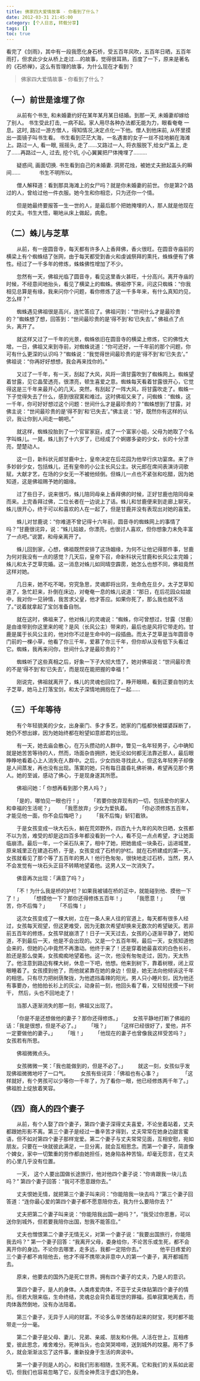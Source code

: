 ```yaml
---
title: 佛家四大爱情故事 - 你看到了什么？
date: 2012-03-31 21:45:00
category: [个人日志, 转载分享]
tags: []
toc: true
---
```

看完了《剑雨》，其中有一段我愿化身石桥，受五百年风吹，五百年日晒，五百年雨打，但求此少女从桥上走过....的故事，觉得很耳熟，百度了一下，原来是著名的《石桥禅》，这么有哲理的故事，为什么现在才看到？
> 佛家四大爱情故事 - 你看到了什么？

<!-- more -->
## （一）前世是谁埋了你

　　从前有个书生, 和未婚妻约好在某年某月某日结婚。到那一天, 未婚妻却嫁给了别人。 书生受此打击, 一病不起。家人用尽各种办法都无能为力，眼看奄奄 一息。这时, 路过一游方僧人，得知情况,决定点化一下他。僧人到他床前, 从怀里摸出一面镜子叫书生看。 书生看到茫茫大海，一名遇害的女子一丝不挂地躺在海滩上。路过一人, 看一眼, 摇摇头, 走了……又路过一人, 将衣服脱下,给女尸盖上, 走了……再路过一人, 过去, 挖个坑, 小心翼翼把尸体掩埋了………

　　疑惑间, 画面切换. 书生看到自己的未婚妻. 洞房花烛，被她丈夫掀起盖头的瞬间……
　
　　书生不明所以。

　　僧人解释道：看到那具海滩上的女尸吗？就是你未婚妻的前世。
你是第2个路过的人，曾给过他一件衣服。她今生和你相恋，只为还你一个情。
  
　　但是她最终要报答一生一世的人，是最后那个把她掩埋的人，那人就是他现在的丈夫。书生大悟，唰地从床上做起，病愈。

## （二）蛛儿与芝草

　　从前，有一座圆音寺，每天都有许多人上香拜佛，香火很旺。在圆音寺庙前的横梁上有个蜘蛛结了张网，由于每天都受到香火和虔诚祭拜的熏托，蛛蛛便有了佛性。经过了一千多年的修炼，蛛蛛佛性增加了不少。

　　忽然有一天，佛祖光临了圆音寺，看见这里香火甚旺，十分高兴。离开寺庙的时候，不经意间地抬头，看见了横梁上的蜘蛛。佛祖停下来，问这只蜘蛛：“你我相见总算是有缘，我来问你个问题，看你修炼了这一千多年来，有什么真知灼见，怎么样？”

　　蜘蛛遇见佛祖很是高兴，连忙答应了。佛祖问到：“世间什么才是最珍贵的？”蜘蛛想了想，回答到：“世间最珍贵的是‘得不到’和‘已失去’。” 佛祖点了点头，离开了。

　　就这样又过了一千年的光景，蜘蛛依旧在圆音寺的横梁上修炼，它的佛性大增。一日，佛祖又来到寺前，对蜘蛛说道：“你可还好，一千年前的那个问题，你可有什么更深的认识吗？”蜘蛛说：“我觉得世间最珍贵的是‘得不到’和‘已失去’。” 佛祖说：“你再好好想想，我会再来找你的。”

　　又过了一千年，有一天，刮起了大风，风将一滴甘露吹到了蜘蛛网上。蜘蛛望着甘露，见它晶莹透亮，很漂亮，顿生喜爱之意。蜘蛛每天看着甘露很开心，它觉得这是三千年来最开心的几天。突然，有刮起了一阵大风，将甘露吹走了。蜘蛛一下子觉得失去了什么，感到很寂寞和难过。这时佛祖又来了，问蜘蛛：“蜘蛛，这一千年，你可好好想过这个问题：世间什么才是最珍贵的？”蜘蛛想到了甘露，对佛主说：“世间最珍贵的是‘得不到’和‘已失去’。”佛主说：“好，既然你有这样的认识，我让你到人间走一朝吧。”

　　就这样，蜘蛛投胎到了一个官宦家庭，成了一个富家小姐，父母为她取了个名字叫蛛儿。一晃，蛛儿到了十六岁了，已经成了个婀娜多姿的少女，长的十分漂亮，楚楚动人。

　　这一日，新科状元郎甘鹿中士，皇帝决定在后花园为他举行庆功宴席。来了许多妙龄少女，包括蛛儿，还有皇帝的小公主长风公主。状元郎在席间表演诗词歌赋，大献才艺，在场的少女无一不被他倾倒。但蛛儿一点也不紧张和吃醋，因为她知道，这是佛祖赐予她的姻缘。

　　过了些日子，说来很巧，蛛儿陪同母亲上香拜佛的时候，正好甘鹿也陪同母亲而来。上完香拜过佛，二位长者在一边说上了话。蛛儿和甘鹿便来到走廊上聊天，蛛儿很开心，终于可以和喜欢的人在一起了，但是甘鹿并没有表现出对她的喜爱。

　　蛛儿对甘鹿说：“你难道不曾记得十六年前，圆音寺的蜘蛛网上的事情了吗？”甘鹿很诧异，说：“蛛儿姑娘，你漂亮，也很讨人喜欢，但你想象力未免丰富了一点吧。”说罢，和母亲离开了。

　　蛛儿回到家，心想，佛祖既然安排了这场姻缘，为何不让他记得那件事，甘鹿为何对我没有一点的感觉？几天后，皇帝下召，命新科状元甘鹿和长风公主完婚；蛛儿和太子芝草完婚。这一消息对蛛儿如同晴空霹雳，她怎么也想不同，佛祖竟然这样对她。

　　几日来，她不吃不喝，穷究急思，灵魂即将出窍，生命危在旦夕。太子芝草知道了，急忙赶来，扑倒在床边，对奄奄一息的蛛儿说道：“那日，在后花园众姑娘中，我对你一见钟情，我苦求父皇，他才答应。如果你死了，那么我也就不活了。”说着就拿起了宝剑准备自刎。

　　就在这时，佛祖来了，他对蛛儿的灵魂说：“蜘蛛，你可曾想过，甘露（甘鹿）是由谁带到你这里来的呢？是风（长风公主）带来的，最后也是风将它带走的。甘鹿是属于长风公主的，他对你不过是生命中的一段插曲。而太子芝草是当年圆音寺门前的一棵小草，他看了你三千年，爱慕了你三千年，但你却从没有低下头看过它。蜘蛛，我再来问你，世间什么才是最珍贵的？”

　　蜘蛛听了这些真相之后，好象一下子大彻大悟了，她对佛祖说：“世间最珍贵的不是‘得不到’和‘已失去’，而是现在能把握的幸福！”

　　刚说完，佛祖就离开了，蛛儿的灵魂也回位了，睁开眼睛，看到正要自刎的太子芝草，她马上打落宝剑，和太子深情地拥抱在了一起……

## （三）千年等待

　　有个年轻貌美的少女，出身豪门、多才多艺，她家的门槛都快被媒婆踩断了，她仍不想出嫁，因为她始终都在盼望如意郎君的出现。

　　有一天，她去庙会散心，在万头攒动的人群中，瞥见一名年轻男子，心中确知就是她苦苦等待的人，然而，场面杂沓拥挤，她无论如何都无法靠近那人，最后眼睁睁地看着心上人消失在人群中。之后，少女四处寻找此人，但这名年轻男子却像是人间蒸发，再也没有出现。落寞的她，只有每日晨昏礼佛祈祷，希望再见那个男人。她的至诚，感动了佛心，于是现身遂其所愿。

　　佛祖问她：「 你想再看到那个男人吗？」

　　「是的，哪怕见一眼也行！」
　　「若要你放弃现有的一切，包括爱你的家人和幸福的生活呢？」
　　「我愿放弃」少女为爱执着。
　　「你必须修炼五百年，才能见他一面，你不会后悔吧？」
　　「我不后悔」斩钉截铁。

　　于是女孩变成一块大石头，躺在荒郊野外，四百九十九年的风吹日晒，女孩都不以为苦，难受的却是这四百多年都没看到一个人，看不见一点点希望，才让她面临崩溃。最后一年，一个采石队来了，相中了她，把她凿成一块条石，运进城里，原来城里正在建造石桥，于是，女孩变成了石桥的护栏。就在石桥建成的第一天，女孩就看见了那个等了五百年的男人！他行色匆匆，很快地走过石桥，当然，男人不会发觉有一块石头正目不转睛地望着他。这男人又一次消失了。

　　佛音再次出现：「满意了吗？」

　　「不！为什么我是桥的护栏？如果我被铺在桥的正中，就能碰到他、摸他一下了！」
　　「想摸他一下？那你还得修炼五百年！」
　　「我愿意！」
　　「很苦，你不后悔？」
　　「不后悔！」

　　这次女孩变成了一棵大树，立在一条人来人往的官道上，每天都有很多人经过，女孩每天观望，但这更难受，因为无数次希望却换来无数次的希望破灭。若非前五百年的修炼，女孩早就崩溃了！日子一天天过去，女孩的心逐渐平静了，她知道，不到最后一天，他是不会出现的。又是一个五百年啊，最后一天，女孩知道他会来的，但她的心中竟然不再激动。他终于来了！还是穿着她最喜欢的白色长衫，脸还是那么俊美，女孩痴痴地望着他。这一次，他没有匆匆走过，因为，天太热了。他注意到路边有棵大树，休息一下吧，他想。他来到树下，靠着树根，闭上双眼睡着了。女孩摸到他了，而他就紧靠在她的身边！但是，她无法向他倾诉这千年的相思。只有尽力把树荫聚拢，为他遮挡毒辣的阳光。男人只小睡片刻，因为他还有事要办，他拍拍长衫上的灰尘，动身前一刻，他回头看了看，又轻轻抚摸一下树干， 然后，头也不回地走了！

　　当那人逐渐消失的那一刻，佛祖又出现了。

　　「你是不是还想做他的妻子？那你还得修炼。」 
　　女孩平静地打断了佛祖的话：「我是很想，但是不必了。」
　　「哦？」
　　「这样已经很好了，爱他，并不一定要做他的妻子。」
　　「哦！」
　　「他现在的妻子也曾像我这样受苦吗？」女孩若有所思。

　　佛祖微微点头。

　　女孩微微一笑：「我也能做到的，但是不必了。」
　　就这一刻，女孩似乎发现佛祖微微地吁了一口气。
　　女孩有些诧异：「佛祖也有心事？」 
　　
　　「这样就好，有个男孩可以少等你一千年了，为了看你一眼，他已经修炼两千年了。」佛祖脸上绽放着笑容。

## （四）商人的四个妻子

　　从前，有个人娶了四个妻子，第四个妻子深得丈夫喜爱，不论坐着站着，丈夫都跟她形影不离。第三个妻子是经过一番辛苦才得到，丈夫常常在她身边甜言蜜语，但不如对第四个妻子那样宠爱。第二个妻子与丈夫常常见面，互相安慰，宛如朋友。只要在一块就彼此满足，一旦分离，就会互相思念。而第一个妻子，简直像个婢女，家中一切繁重的劳作都由她担任，她身陷各种苦恼，却毫无怨言，在丈夫的心里几乎没有位置。

　　一天， 这个人要出国做长途旅行，他对他四个妻子说：“你肯跟我一块儿去吗？”
第四个妻子回答：“我可不愿意跟你去。”

　　丈夫恨她无情，就把第三个妻子叫来问：“你能陪我一块去吗？”第三个妻子回答道：“连你最心爱的第四个妻子都不愿意陪你去，我为什么要陪你去？”

　　丈夫把第二个妻子叫来说：“你能陪我出国一趟吗？”，“我受过你恩惠，可以送你到城外，但若要我陪你出国，恕我不能答应。”

　　丈夫也憎恨第二个妻子无情无义，对第一个妻子说：“我要出国旅行，你能陪我去吗？”
第一个妻子回答：“我离开父母，委身给你，不论苦乐或生死，都不会离开你的身边。不论你去哪里，走多远，我都一定陪你去。”
　
　　他平日疼爱的三个妻子都不肯陪他去，他才不得不携带决非意中人的第一个妻子，离开都城而去。

　　原来，他要去的国外乃是死亡世界。拥有四个妻子的丈夫，乃是人的意识。

　　第四个妻子，是人的身体。人类疼爱肉体，不亚于丈夫体贴第四个妻子的情形。但若大限来临，生命终结，灵魂总会背负着现世的罪福，孤单寂寞地离去，而肉体轰然倒地，没有办法陪着。

　　第三个妻子，无异于人间的财富。不论多么辛苦储存起来的财宝，死时都不能带走一分一毫。

　　第二个妻子是父母、妻儿、兄弟、亲戚、朋友和仆佣。人活在世上，互相疼爱，彼此思念，难舍难分。死神当头，也会哭哭啼啼，送到城外的坟墓。用不了多久，就会渐渐淡忘了这件事，重新投身于生活的奔波中。

　　第一个妻子则是人的心，和我们形影相随，生死不离。它和我们的关系如此密切，但我们也容易忽略了它，反而全神贯注于虚幻的色身。
